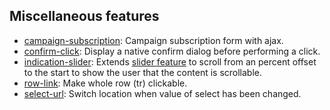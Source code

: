 ## Miscellaneous features

* [campaign-subscription](campaign-subscription): Campaign subscription form with ajax.
* [confirm-click](confirm-click): Display a native confirm dialog before performing a click.
* [indication-slider](indication-slider): Extends [slider feature](https://github.com/Goldinteractive/feature-slider) to scroll from an percent offset to the start to show the user that the content is scrollable.
* [row-link](row-link): Make whole row (tr) clickable.
* [select-url](select-url): Switch location when value of select has been changed.
